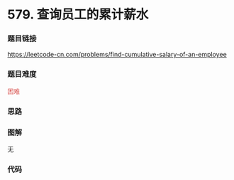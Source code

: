 # 579. 查询员工的累计薪水

### 题目链接

https://leetcode-cn.com/problems/find-cumulative-salary-of-an-employee

### 题目难度

<font color=#D9534F>困难</font>

### 思路



### 图解

无

### 代码

```python
```